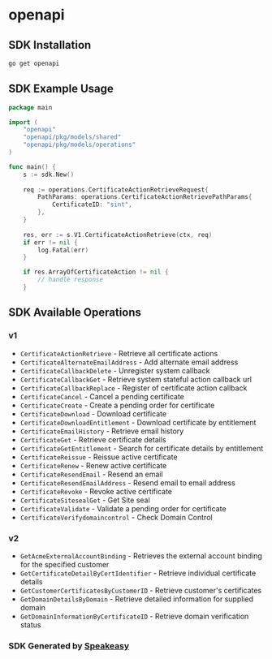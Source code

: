 # openapi

<!-- Start SDK Installation -->
## SDK Installation

```bash
go get openapi
```
<!-- End SDK Installation -->

## SDK Example Usage
<!-- Start SDK Example Usage -->
```go
package main

import (
    "openapi"
    "openapi/pkg/models/shared"
    "openapi/pkg/models/operations"
)

func main() {
    s := sdk.New()
    
    req := operations.CertificateActionRetrieveRequest{
        PathParams: operations.CertificateActionRetrievePathParams{
            CertificateID: "sint",
        },
    }
    
    res, err := s.V1.CertificateActionRetrieve(ctx, req)
    if err != nil {
        log.Fatal(err)
    }

    if res.ArrayOfCertificateAction != nil {
        // handle response
    }
```
<!-- End SDK Example Usage -->

<!-- Start SDK Available Operations -->
## SDK Available Operations

### v1

* `CertificateActionRetrieve` - Retrieve all certificate actions
* `CertificateAlternateEmailAddress` - Add alternate email address
* `CertificateCallbackDelete` - Unregister system callback
* `CertificateCallbackGet` - Retrieve system stateful action callback url
* `CertificateCallbackReplace` - Register of certificate action callback
* `CertificateCancel` - Cancel a pending certificate
* `CertificateCreate` - Create a pending order for certificate
* `CertificateDownload` - Download certificate
* `CertificateDownloadEntitlement` - Download certificate by entitlement
* `CertificateEmailHistory` - Retrieve email history
* `CertificateGet` - Retrieve certificate details
* `CertificateGetEntitlement` - Search for certificate details by entitlement
* `CertificateReissue` - Reissue active certificate
* `CertificateRenew` - Renew active certificate
* `CertificateResendEmail` - Resend an email
* `CertificateResendEmailAddress` - Resend email to email address
* `CertificateRevoke` - Revoke active certificate
* `CertificateSitesealGet` - Get Site seal
* `CertificateValidate` - Validate a pending order for certificate
* `CertificateVerifydomaincontrol` - Check Domain Control

### v2

* `GetAcmeExternalAccountBinding` - Retrieves the external account binding for the specified customer
* `GetCertificateDetailByCertIdentifier` - Retrieve individual certificate details
* `GetCustomerCertificatesByCustomerID` - Retrieve customer's certificates
* `GetDomainDetailsByDomain` - Retrieve detailed information for supplied domain
* `GetDomainInformationByCertificateID` - Retrieve domain verification status

<!-- End SDK Available Operations -->

### SDK Generated by [Speakeasy](https://docs.speakeasyapi.dev/docs/using-speakeasy/client-sdks)
